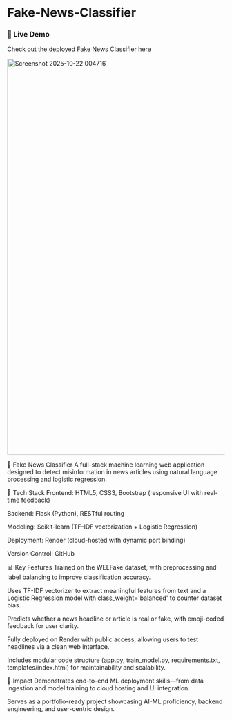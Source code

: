 # Fake-News-Classifier

### 🔗 Live Demo  
Check out the deployed Fake News Classifier [here](https://fake-news-classifier-4-qug4.onrender.com/)


<img width="1904" height="918" alt="Screenshot 2025-10-22 004716" src="https://github.com/user-attachments/assets/5df7d5a4-3265-470b-93f0-2677543a265b" />


🧠 Fake News Classifier
A full-stack machine learning web application designed to detect misinformation in news articles using natural language processing and logistic regression.

🔧 Tech Stack
Frontend: HTML5, CSS3, Bootstrap (responsive UI with real-time feedback)

Backend: Flask (Python), RESTful routing

Modeling: Scikit-learn (TF-IDF vectorization + Logistic Regression)

Deployment: Render (cloud-hosted with dynamic port binding)

Version Control: GitHub

📊 Key Features
Trained on the WELFake dataset, with preprocessing and label balancing to improve classification accuracy.

Uses TF-IDF vectorizer to extract meaningful features from text and a Logistic Regression model with class_weight='balanced' to counter dataset bias.

Predicts whether a news headline or article is real or fake, with emoji-coded feedback for user clarity.

Fully deployed on Render with public access, allowing users to test headlines via a clean web interface.

Includes modular code structure (app.py, train_model.py, requirements.txt, templates/index.html) for maintainability and scalability.

🚀 Impact
Demonstrates end-to-end ML deployment skills—from data ingestion and model training to cloud hosting and UI integration.

Serves as a portfolio-ready project showcasing AI-ML proficiency, backend engineering, and user-centric design.
